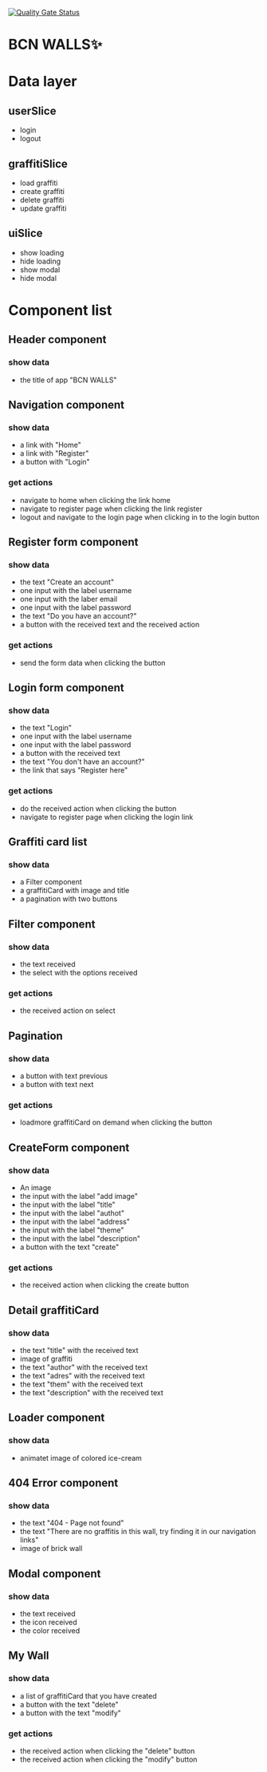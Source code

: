 [![Quality Gate Status](https://sonarcloud.io/api/project_badges/measure?project=isdi-coders-2022_Jose-Ramos_Front-Final-Project-202209-BCN&metric=alert_status)](https://sonarcloud.io/summary/new_code?id=isdi-coders-2022_Jose-Ramos_Front-Final-Project-202209-BCN)

# BCN WALLS✨

# Data layer

## userSlice

- login
- logout

## graffitiSlice

- load graffiti
- create graffiti
- delete graffiti
- update graffiti

## uiSlice

- show loading
- hide loading
- show modal
- hide modal

# Component list

## Header component

### show data

- the title of app "BCN WALLS"

## Navigation component

### show data

- a link with "Home"
- a link with "Register"
- a button with "Login"

### get actions

- navigate to home when clicking the link home
- navigate to register page when clicking the link register
- logout and navigate to the login page when clicking in to the login button

## Register form component

### show data

- the text "Create an account"
- one input with the label username
- one input with the laber email
- one input with the label password
- the text "Do you have an account?"
- a button with the received text and the received action

### get actions

- send the form data when clicking the button

## Login form component

### show data

- the text "Login"
- one input with the label username
- one input with the label password
- a button with the received text
- the text "You don't have an account?"
- the link that says "Register here"

### get actions

- do the received action when clicking the button
- navigate to register page when clicking the login link

## Graffiti card list

### show data

- a Filter component
- a graffitiCard with image and title
- a pagination with two buttons

## Filter component

### show data

- the text received
- the select with the options received

### get actions

- the received action on select

## Pagination

### show data

- a button with text previous
- a button with text next

### get actions

- loadmore graffitiCard on demand when clicking the button

## CreateForm component

### show data

- An image
- the input with the label "add image"
- the input with the label "title"
- the input with the label "authot"
- the input with the label "address"
- the input with the label "theme"
- the input with the label "description"
- a button with the text "create"

### get actions

- the received action when clicking the create button

## Detail graffitiCard

### show data

- the text "title" with the received text
- image of graffiti
- the text "author" with the received text
- the text "adres" with the received text
- the text "them" with the received text
- the text "description" with the received text

## Loader component

### show data

- animatet image of colored ice-cream

## 404 Error component

### show data

- the text "404 - Page not found"
- the text "There are no graffitis in this wall, try finding it in our navigation links"
- image of brick wall

## Modal component

### show data

- the text received
- the icon received
- the color received

## My Wall

### show data

- a list of graffitiCard that you have created
- a button with the text "delete"
- a button with the text "modify"

### get actions

- the received action when clicking the "delete" button
- the received action when clicking the "modify" button
